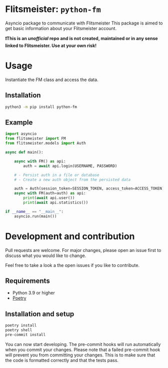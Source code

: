 # Flitsmeister: `python-fm`

Asyncio package to communicate with Flitsmeister
This package is aimed to get basic information about your Flitsmeister account.

**❗This is an _unofficial_ repo and is not created, maintained or in any sense linked to Flitsmeister. Use at your own risk!**


# Usage
Instantiate the FM class and access the data.

## Installation
```bash
python3 -m pip install python-fm
```

## Example
```python
import asyncio
from flitsmeister import FM
from flitsmeister.models import Auth

async def main():

    async with FM() as api:
        auth = await api.login(USERNAME, PASSWORD)

    # - Persist auth in a file or database
    # - Create a new auth object from the persisted data

    auth = Auth(session_token=SESSION_TOKEN, access_token=ACCESS_TOKEN)
    async with FM(auth=auth) as api:
        print(await api.user())
        print(await api.statistics())

if __name__ == "__main__":
    asyncio.run(main())
```

# Development and contribution
Pull requests are welcome. For major changes, please open an issue first to discuss what you would like to change.

Feel free to take a look a the open issues if you like to contribute.

## Requirements
- Python 3.9 or higher
- [Poetry](https://python-poetry.org/docs/#installing-with-pipx)

## Installation and setup
```bash
poetry install
poetry shell
pre-commit install
```

You can now start developing. The pre-commit hooks will run automatically when you commit your changes. Please note that a failed pre-commit hook will prevent you from committing your changes. This is to make sure that the code is formatted correctly and that the tests pass.

